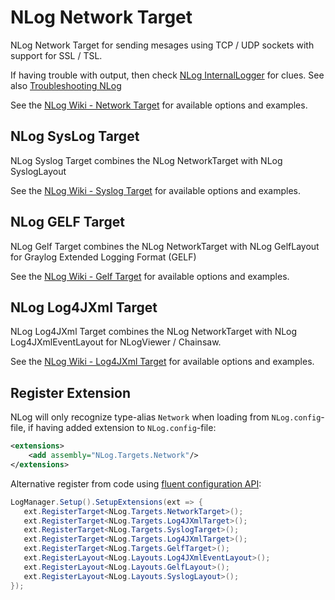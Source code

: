 # NLog Network Target

NLog Network Target for sending mesages using TCP / UDP sockets with support for SSL / TSL.

If having trouble with output, then check [NLog InternalLogger](https://github.com/NLog/NLog/wiki/Internal-Logging) for clues. See also [Troubleshooting NLog](https://github.com/NLog/NLog/wiki/Logging-Troubleshooting)

See the [NLog Wiki - Network Target](https://github.com/NLog/NLog/wiki/Network-target) for available options and examples.

## NLog SysLog Target

NLog Syslog Target combines the NLog NetworkTarget with NLog SyslogLayout

See the [NLog Wiki - Syslog Target](https://github.com/NLog/NLog/wiki/Syslog-target) for available options and examples.

## NLog GELF Target

NLog Gelf Target combines the NLog NetworkTarget with NLog GelfLayout for Graylog Extended Logging Format (GELF)

See the [NLog Wiki - Gelf Target](https://github.com/NLog/NLog/wiki/Gelf-target) for available options and examples.

## NLog Log4JXml Target

NLog Log4JXml Target combines the NLog NetworkTarget with NLog Log4JXmlEventLayout for NLogViewer / Chainsaw.

See the [NLog Wiki - Log4JXml Target](https://github.com/NLog/NLog/wiki/Log4JXml-target) for available options and examples.

## Register Extension

NLog will only recognize type-alias `Network` when loading from `NLog.config`-file, if having added extension to `NLog.config`-file:

```xml
<extensions>
    <add assembly="NLog.Targets.Network"/>
</extensions>
```

Alternative register from code using [fluent configuration API](https://github.com/NLog/NLog/wiki/Fluent-Configuration-API):

```csharp
LogManager.Setup().SetupExtensions(ext => {
   ext.RegisterTarget<NLog.Targets.NetworkTarget>();
   ext.RegisterTarget<NLog.Targets.Log4JXmlTarget>();
   ext.RegisterTarget<NLog.Targets.SyslogTarget>();
   ext.RegisterTarget<NLog.Targets.Log4JXmlTarget>();
   ext.RegisterTarget<NLog.Targets.GelfTarget>();
   ext.RegisterLayout<NLog.Layouts.Log4JXmlEventLayout>();
   ext.RegisterLayout<NLog.Layouts.GelfLayout>();
   ext.RegisterLayout<NLog.Layouts.SyslogLayout>();
});
```
